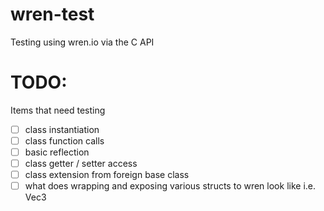 # wren-test
Testing using wren.io via the C API

# TODO:
Items that need testing
- [ ] class instantiation
- [ ] class function calls
- [ ] basic reflection
- [ ] class getter / setter access
- [ ] class extension from foreign base class
- [ ] what does wrapping and exposing various structs to wren look like i.e. Vec3 
